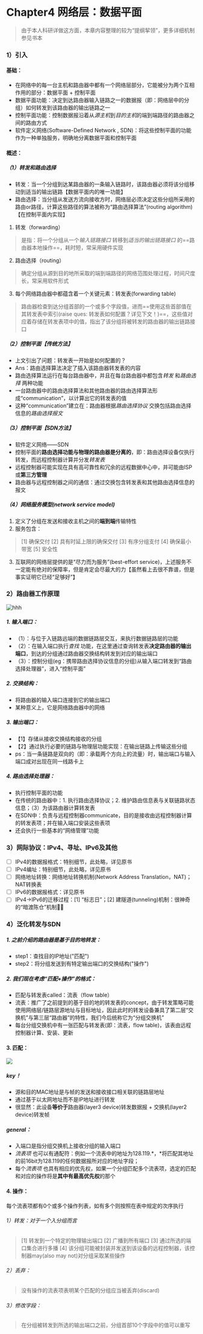 # Chapter4 网络层：数据平面

> 由于本人科研详做这方面，本章内容整理的较为“提纲挈领”，更多详细机制参见书本

### 1）引入
#### 基础：
- 在网络中的每一台主机和路由器中都有一个网络层部分，它能被分为两个互相作用的部分：数据平面 + 控制平面
- 数据平面功能：决定到达路由器输入链路之一的数据报（即：网络层中的分组）如何转发到该路由器的输出链路之一
- 控制平面功能：控制数据报沿着从*源主机*到*目的主机*的端到端路径的路由器之间的路由方式
- 软件定义网络(Software-Defined Network , SDN)：将这些控制平面的功能作为一种单独服务，明确地分离数据平面和控制平面
#### 概述：
##### （1）转发和路由选择
- 转发：当一个分组到达某路由器的一条输入链路时，该路由器必须将该分组移动到适当的输出链路【数据平面内的唯一功能】
- 路由选择：当分组从发送方流向接收方时，网络层必须决定这些分组所采用的路由or路径，计算这些路径的算法被称为“路由选择算法”(routing algorithm)【在控制平面内实现】

1. 转发（forwarding）
>是指：将一个分组从一个*输入链路接口* 转移到*适当的输出链路接口* 的==路由器本地操作==，耗时短，常采用硬件实现
2. 路由选择（routing）
>确定分组从源到目的地所采取的端到端路径的网络范围处理过程，时间尺度长，常采用软件形式
3. 每个网络路由器中都蕴含着一个关键元素：转发表(forwarding table)
>路由器检查到达分组首部的一个或多个字段值，进而==使用这些首部值在其转发表中索引(raise ques: 转发表如何配置？详见下文！)==，这些值对应着存储在转发表项中的值，指出了该分组将被转发的路由器的输出链路接口
##### （2）控制平面【传统方法】
- 上文引出了问题：转发表一开始是如何配置的？
- Ans：路由选择算法决定了插入该路由器转发表的内容
- 路由选择算法运行在每台路由器中，并且在每台路由器中都包含*转发* 和*路由选择* 两种功能
- 一台路由器中的路由选择算法和其他路由器的路由选择算法形成“communication”，以计算出它的转发表的值
- 这种“communication”建立在：路由器根据*路由选择协议* 交换包括路由选择信息的*路由选择报文*
##### （3）控制平面【SDN方法】
- 软件定义网络——SDN
- 控制平面的**路由选择功能与物理的路由器是分离的**，即：路由选择设备仅执行转发，而远程控制器计算并分发*转发表*
- 远程控制器可能实现在具有高可靠性和冗余的远程数据中心中，并可能由ISP或**第三方管理**
- 路由器与远程控制器之间的通信：通过交换包含转发表和其他路由选择信息的报文
##### （4）网络服务模型(network service model)
1. 定义了分组在发送和接收主机之间的**端到端**传输特性
2. 服务包含：
>[1] 确保交付
>[2] 具有时延上限的确保交付
>[3] 有序分组支付 
>[4] 确保最小带宽
>[5] 安全性

3. 互联网的网络层提供的是“尽力而为服务”(best-effort service)，上述服务不一定能有绝对的保障率，但是肯定会尽最大的力【虽然看上去很不靠谱，但是事实证明它已经“足够好”】
### 2）路由器工作原理
![hhh](./pho/Pastedimage20231120210354.png)
##### 1. 输入端口：
- （1）：与位于入链路远端的数据链路层交互，来执行数据链路层的功能
- （2）：在输入端口执行*查找* 功能，在这里通过查询转发表**决定路由器的输出端口**，到达的分组通过路由器交换结构转发到对应的输出端口
- （3）：控制分组(eg：携带路由选择协议信息的分组)从输入端口转发到“路由选择处理器”，进入“控制平面”
##### 2. 交换结构：
- 将路由器的输入端口连接到它的输出端口
- 某种意义上，它是网络路由器中的网络
##### 3. 输出端口：
- 【1】存储从接收交换结构接收的分组
- 【2】通过执行必要的链路与物理层功能实现：在输出链路上传输这些分组
- ps：当一条链路是双向的（即：承载两个方向上的流量）时，输出端口与输入端口成对出现在同一线路卡上
##### 4. 路由选择处理器：
- 执行控制平面的功能
- 在传统的路由器中：1. 执行路由选择协议；2. 维护路由信息表与关联链路状态信息；（3）为该路由器计算转发表
- 在SDN中：负责与远程控制器communicate，目的是接收由远程控制器计算的转发表项；并在输入端口安装这些表项
- 还会执行一些基本的“网络管理”功能

### 3）网际协议：IPv4、寻址、IPv6及其他
- [ ] IPv4的数据报格式：特别细节，此处略，详见原书
- [ ] IPv4编址：特别细节，此处略，详见原书
- [ ] 网络地址转换：网络地址转换机制(Network Address Translation，NAT)；NAT转换表
- [ ] IPv6的数据报格式：详见原书
- [ ] IPv4->IPv6的迁移过程：\[1] “标志日”；\[2] 建隧道(tunneling)机制：很神奇的“暗渡陈仓”机制🤣🤡

### 4）泛化转发与SDN
##### 1. 之前介绍的路由器是基于目的地转发：
- step1：查找目的IP地址("匹配")
- step2：将分组发送到有特定输出端口的交换结构("操作")
##### 2. 我们现在考虑“匹配+操作”的格式：
- 匹配与转发表called：流表（flow table）
- 流表：推广了之前提到的基于目的地的转发表的concept，由于转发策略可能使用网络层/链路层源地址与目标地址，因此此时的转发设备兼具了第二层“交换机”与第三层“路由器”的特性，我们今后统称它为“分组交换机”
- 每台分组交换机中有一张匹配与转发表(即：流表，flow table)，该表由远程控制器计算、安装、更新
#### 3. 匹配：
![](./pho/Pastedimage20231121003637.png)
##### key！
- 源和目的MAC地址是与帧的发送和接收接口相关联的链路层地址
- 通过基于以太网地址而不是IP地址进行转发
- 很显然：此设备**等价于**路由器(layer3 device)转发数据报 + 交换机(layer2 device)转发帧 
##### general：
- 入端口是指分组交换机上接收分组的输入端口
- *流表项* 也可以有通配符：例如一个流表中的地址为128.119.\*，\*将匹配其地址的前16bit为128.119的任何数据报所对应的地址字段；
- 每个*流表项* 也具有相应的优先权，如果一个分组匹配多个流表项，选定的匹配和对应的操作将是**其中有最高优先权**的那个
#### 4. 操作：
每个流表项都有0个或多个操作列表，如有多个则按照在表中规定的次序执行
###### 1）转发：对于一个入分组而言
>[1] 转发到一个特定的物理输出端口
>[2] 广播到所有端口
>[3] 通过所选的端口集合进行多播
>[4] 该分组可能被封装并发送到该设备的远程控制器，该控制器may(also may not)对分组采取某些操作
###### 2）丢弃：
>没有操作的流表项表明某个匹配的分组应当被丢弃(discard)
###### 3）修改字段：
>在分组被转发到所选的输出端口之前，分组首部10个字段中的值可以重写
